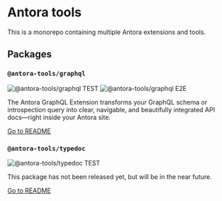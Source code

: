 # Antora tools

This is a monorepo containing multiple Antora extensions and tools.

## Packages

### `@antora-tools/graphql`

![@antora-tools/graphql TEST](https://github.com/markopostma/antora-tools/actions/workflows/graphql-test.yml/badge.svg?branch=main)
![@antora-tools/graphql E2E](https://github.com/markopostma/antora-tools/actions/workflows/graphql-e2e.yml/badge.svg?branch=main)

The Antora GraphQL Extension transforms your GraphQL schema or introspection query into clear, navigable, and beautifully integrated API docs—right inside your Antora site.

[Go to README](https://github.com/markopostma/antora-tools/tree/main/packages/graphql)

### `@antora-tools/typedoc`

![@antora-tools/typedoc TEST](https://github.com/markopostma/antora-tools/actions/workflows/typedoc-test.yml/badge.svg?branch=main)

This package has not been released yet, but will be in the near future.

[Go to README](https://github.com/markopostma/antora-tools/tree/main/packages/typedoc)
